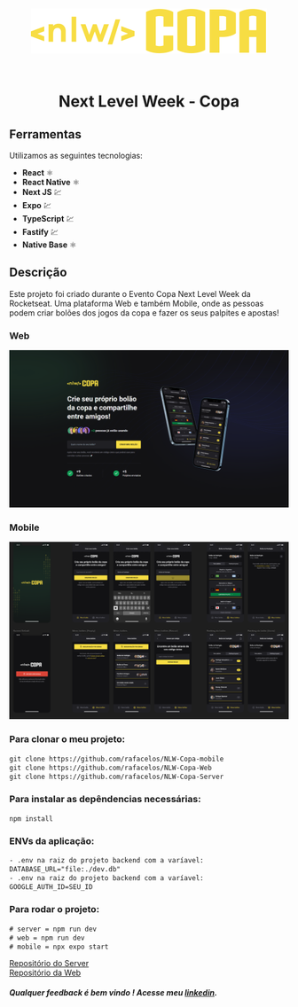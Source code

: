 <h1 align="center">

<br>
  
  ![NLW](https://github.com/rafacelos/NLW-Copa-Web/blob/main/src/assets/logo.svg)
  
<br>
  Next Level Week - Copa
</h1>

## Ferramentas

Utilizamos as seguintes tecnologias:

- **React** ⚛️ 
- **React Native** ⚛️ 
- **Next JS** 💹 
- **Expo** 💹
- **TypeScript** 💹
- **Fastify** 💹
- **Native Base** ⚛️

## Descrição

Este projeto foi criado durante o Evento Copa Next Level Week da Rocketseat.
Uma plataforma Web e também Mobile, onde as pessoas podem criar bolões dos jogos da copa e fazer os seus palpites e apostas!

### Web
![web](https://github.com/rafacelos/NLW-Copa-Web/blob/main/WebPreview.png)
<br>

### Mobile
![mobile](https://github.com/rafacelos/NLW-Copa-mobile/blob/main/MobilePreview.png)
<br>

### Para clonar o meu projeto:
  ```
  git clone https://github.com/rafacelos/NLW-Copa-mobile
  git clone https://github.com/rafacelos/NLW-Copa-Web
  git clone https://github.com/rafacelos/NLW-Copa-Server
  ```
   
### Para instalar as depêndencias necessárias:
  ```npm install```
  
### ENVs da aplicação:
```  
- .env na raiz do projeto backend com a varíavel: DATABASE_URL="file:./dev.db"
- .env na raiz do projeto backend com a varíavel: GOOGLE_AUTH_ID=SEU_ID
```

### Para rodar o projeto:
``` 
# server = npm run dev
# web = npm run dev
# mobile = npx expo start
```
[Repositório do Server](https://github.com/rafacelos/NLW-Copa-Server)
<br>
[Repositório da Web](https://github.com/rafacelos/NLW-Copa-Web)

##### Qualquer feedback é bem vindo ! Acesse meu [linkedin](www.linkedin.com/in/rafaeloliveiradev).
